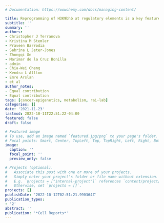 ```yaml
---
# Documentation: https://wowchemy.com/docs/managing-content/

title: Reprogramming of H3K9bhb at regulatory elements is a key feature of fasting in the small intestine
subtitle: ''
summary: ''
authors:
- Christopher J Terranova
- Kristina M Stemler
- Praveen Barrodia
- Sabrina L Jeter-Jones
- Zhongqi Ge
- Marimar de la Cruz Bonilla
- admin
- Chia-Wei Cheng
- Kendra L Allton
- Emre Arslan
- et al
author_notes:
- Equal contribution
- Equal contribution
tags: [cancer-epigenetics, metabolism, rai-lab]
categories: []
date: '2021-11-23'
lastmod: 2022-10-11T22:51:22-04:00
featured: false
draft: false

# Featured image
# To use, add an image named `featured.jpg/png` to your page's folder.
# Focal points: Smart, Center, TopLeft, Top, TopRight, Left, Right, BottomLeft, Bottom, BottomRight.
image:
  caption: ''
  focal_point: ''
  preview_only: false

# Projects (optional).
#   Associate this post with one or more of your projects.
#   Simply enter your project's folder or file name without extension.
#   E.g. `projects = ["internal-project"]` references `content/project/deep-learning/index.md`.
#   Otherwise, set `projects = []`.
projects: []
publishDate: '2022-10-12T02:51:21.990364Z'
publication_types:
- '2'
abstract: ''
publication: '*Cell Reports*'
---
```

